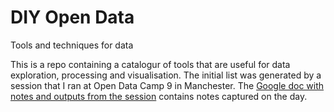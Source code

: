 # DIY Open Data
Tools and techniques for data

This is a repo containing a catalogur of tools that are useful for data exploration, processing and visualisation.
The initial list was generated by a session that I ran at Open Data Camp 9 in Manchester.
The [Google doc with notes and outputs from the session](https://docs.google.com/document/d/1zY1KZGlpac-rUnfW3pRwncXotmXe4e1FHzo2VECHQ6M/edit#heading=h.gjdgxs)
contains notes captured on the day.
